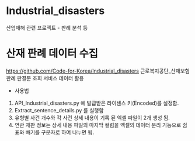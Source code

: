 # Industrial_disasters
산업재해 관련 프로젝트 - 판례 분석 등

#  산재 판례 데이터 수집
https://github.com/Code-for-Korea/Industrial_disasters
근로복지공단_산재보험 판례 판결문 조회 서비스 데이터 활용

- 사용법
 1. API_Industrial_disasters.py 에 발급받은 라이센스 키(Encoded)를 설정함.
 2. Extract_sentence_details.py 를 실행함
 3. 유형별 사건 개수와 각 사건 상세 내용이 기록 된 엑셀 파일이 2개 생성 됨.
 4. 연관 재판 정보는 상세 내용 파일의 마지막 컬럼을 엑셀의 데이터 분리 기능으로 쉼표와 빼기를 구분자로 하여 나누면 됨.
 